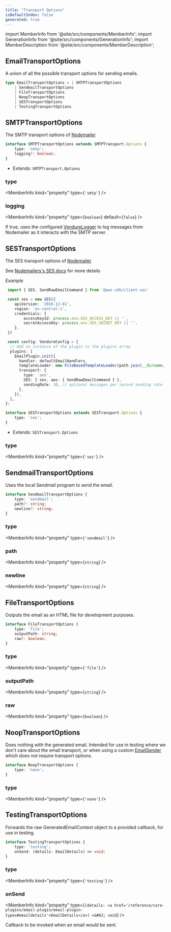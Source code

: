 ```yaml
---
title: "Transport Options"
isDefaultIndex: false
generated: true
---
```

<!-- This file was generated from the Vendure source. Do not modify. Instead, re-run the "docs:build" script -->
import MemberInfo from '@site/src/components/MemberInfo';
import GenerationInfo from '@site/src/components/GenerationInfo';
import MemberDescription from '@site/src/components/MemberDescription';


## EmailTransportOptions

<GenerationInfo sourceFile="packages/email-plugin/src/types.ts" sourceLine="171" packageName="@vendure/email-plugin" />

A union of all the possible transport options for sending emails.

```ts title="Signature"
type EmailTransportOptions = | SMTPTransportOptions
    | SendmailTransportOptions
    | FileTransportOptions
    | NoopTransportOptions
    | SESTransportOptions
    | TestingTransportOptions
```


## SMTPTransportOptions

<GenerationInfo sourceFile="packages/email-plugin/src/types.ts" sourceLine="186" packageName="@vendure/email-plugin" />

The SMTP transport options of [Nodemailer](https://nodemailer.com/smtp/)

```ts title="Signature"
interface SMTPTransportOptions extends SMTPTransport.Options {
    type: 'smtp';
    logging?: boolean;
}
```
* Extends: <code>SMTPTransport.Options</code>



<div className="members-wrapper">

### type

<MemberInfo kind="property" type={`'smtp'`}   />


### logging

<MemberInfo kind="property" type={`boolean`} default={`false`}   />

If true, uses the configured <a href='/reference/typescript-api/logger/vendure-logger#vendurelogger'>VendureLogger</a> to log messages from Nodemailer as it interacts with
the SMTP server.


</div>


## SESTransportOptions

<GenerationInfo sourceFile="packages/email-plugin/src/types.ts" sourceLine="235" packageName="@vendure/email-plugin" />

The SES transport options of [Nodemailer](https://nodemailer.com/transports/ses//)

See [Nodemailers's SES docs](https://nodemailer.com/transports/ses/) for more details

*Example*

```ts
 import { SES, SendRawEmailCommand } from '@aws-sdk/client-ses'

 const ses = new SES({
    apiVersion: '2010-12-01',
    region: 'eu-central-1',
    credentials: {
        accessKeyId: process.env.SES_ACCESS_KEY || '',
        secretAccessKey: process.env.SES_SECRET_KEY || '',
    },
 })

 const config: VendureConfig = {
  // Add an instance of the plugin to the plugins array
  plugins: [
    EmailPlugin.init({
      handler: defaultEmailHandlers,
      templateLoader: new FileBasedTemplateLoader(path.join(__dirname, '../static/email/templates')),
      transport: {
        type: 'ses',
        SES: { ses, aws: { SendRawEmailCommand } },
        sendingRate: 10, // optional messages per second sending rate
      },
    }),
  ],
};
 ```

```ts title="Signature"
interface SESTransportOptions extends SESTransport.Options {
    type: 'ses';
}
```
* Extends: <code>SESTransport.Options</code>



<div className="members-wrapper">

### type

<MemberInfo kind="property" type={`'ses'`}   />




</div>


## SendmailTransportOptions

<GenerationInfo sourceFile="packages/email-plugin/src/types.ts" sourceLine="246" packageName="@vendure/email-plugin" />

Uses the local Sendmail program to send the email.

```ts title="Signature"
interface SendmailTransportOptions {
    type: 'sendmail';
    path?: string;
    newline?: string;
}
```

<div className="members-wrapper">

### type

<MemberInfo kind="property" type={`'sendmail'`}   />


### path

<MemberInfo kind="property" type={`string`}   />


### newline

<MemberInfo kind="property" type={`string`}   />




</div>


## FileTransportOptions

<GenerationInfo sourceFile="packages/email-plugin/src/types.ts" sourceLine="261" packageName="@vendure/email-plugin" />

Outputs the email as an HTML file for development purposes.

```ts title="Signature"
interface FileTransportOptions {
    type: 'file';
    outputPath: string;
    raw?: boolean;
}
```

<div className="members-wrapper">

### type

<MemberInfo kind="property" type={`'file'`}   />


### outputPath

<MemberInfo kind="property" type={`string`}   />


### raw

<MemberInfo kind="property" type={`boolean`}   />




</div>


## NoopTransportOptions

<GenerationInfo sourceFile="packages/email-plugin/src/types.ts" sourceLine="277" packageName="@vendure/email-plugin" />

Does nothing with the generated email. Intended for use in testing where we don't care about the email transport,
or when using a custom <a href='/reference/core-plugins/email-plugin/email-sender#emailsender'>EmailSender</a> which does not require transport options.

```ts title="Signature"
interface NoopTransportOptions {
    type: 'none';
}
```

<div className="members-wrapper">

### type

<MemberInfo kind="property" type={`'none'`}   />




</div>


## TestingTransportOptions

<GenerationInfo sourceFile="packages/email-plugin/src/types.ts" sourceLine="306" packageName="@vendure/email-plugin" />

Forwards the raw GeneratedEmailContext object to a provided callback, for use in testing.

```ts title="Signature"
interface TestingTransportOptions {
    type: 'testing';
    onSend: (details: EmailDetails) => void;
}
```

<div className="members-wrapper">

### type

<MemberInfo kind="property" type={`'testing'`}   />


### onSend

<MemberInfo kind="property" type={`(details: <a href='/reference/core-plugins/email-plugin/email-plugin-types#emaildetails'>EmailDetails</a>) =&#62; void`}   />

Callback to be invoked when an email would be sent.


</div>
